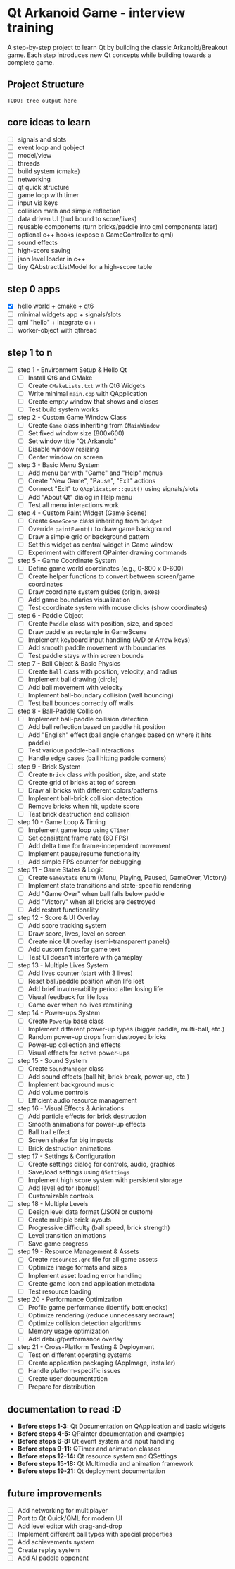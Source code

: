 # Qt Arkanoid Game - interview training

A step-by-step project to learn Qt by building the classic Arkanoid/Breakout game. Each step introduces new Qt concepts while building towards a complete game.

## Project Structure

```text
TODO: tree output here
```

## core ideas to learn

- [ ] signals and slots
- [ ] event loop and qobject
- [ ] model/view
- [ ] threads
- [ ] build system (cmake)
- [ ] networking
- [ ] qt quick structure
- [ ] game loop with timer
- [ ] input via keys
- [ ] collision math and simple reflection
- [ ] data driven UI (hud bound to score/lives)
- [ ] reusable components (turn bricks/paddle into qml components later)
- [ ] optional c++ hooks (expose a GameController to qml)
- [ ] sound effects
- [ ] high-score saving
- [ ] json level loader in c++
- [ ] tiny QAbstractListModel for a high-score table

## step 0 apps

- [x] hello world + cmake + qt6
- [ ] minimal widgets app + signals/slots
- [ ] qml "hello" + integrate c++
- [ ] worker-object with qthread

## step 1 to n

- [ ] step 1 - Environment Setup & Hello Qt
  - [ ] Install Qt6 and CMake
  - [ ] Create `CMakeLists.txt` with Qt6 Widgets
  - [ ] Write minimal `main.cpp` with QApplication
  - [ ] Create empty window that shows and closes
  - [ ] Test build system works
- [ ] step 2 - Custom Game Window Class
  - [ ] Create `Game` class inheriting from `QMainWindow`
  - [ ] Set fixed window size (800x600)
  - [ ] Set window title "Qt Arkanoid"
  - [ ] Disable window resizing
  - [ ] Center window on screen
- [ ] step 3 - Basic Menu System
  - [ ] Add menu bar with "Game" and "Help" menus
  - [ ] Create "New Game", "Pause", "Exit" actions
  - [ ] Connect "Exit" to `QApplication::quit()` using signals/slots
  - [ ] Add "About Qt" dialog in Help menu
  - [ ] Test all menu interactions work
- [ ] step 4 - Custom Paint Widget (Game Scene)
  - [ ] Create `GameScene` class inheriting from `QWidget`
  - [ ] Override `paintEvent()` to draw game background
  - [ ] Draw a simple grid or background pattern
  - [ ] Set this widget as central widget in Game window
  - [ ] Experiment with different QPainter drawing commands
- [ ] step 5 - Game Coordinate System
  - [ ] Define game world coordinates (e.g., 0-800 x 0-600)
  - [ ] Create helper functions to convert between screen/game coordinates
  - [ ] Draw coordinate system guides (origin, axes)
  - [ ] Add game boundaries visualization
  - [ ] Test coordinate system with mouse clicks (show coordinates)
- [ ] step 6 - Paddle Object
  - [ ] Create `Paddle` class with position, size, and speed
  - [ ] Draw paddle as rectangle in GameScene
  - [ ] Implement keyboard input handling (A/D or Arrow keys)
  - [ ] Add smooth paddle movement with boundaries
  - [ ] Test paddle stays within screen bounds
- [ ] step 7 - Ball Object & Basic Physics
  - [ ] Create `Ball` class with position, velocity, and radius
  - [ ] Implement ball drawing (circle)
  - [ ] Add ball movement with velocity
  - [ ] Implement ball-boundary collision (wall bouncing)
  - [ ] Test ball bounces correctly off walls
- [ ] step 8 - Ball-Paddle Collision
  - [ ] Implement ball-paddle collision detection
  - [ ] Add ball reflection based on paddle hit position
  - [ ] Add "English" effect (ball angle changes based on where it hits paddle)
  - [ ] Test various paddle-ball interactions
  - [ ] Handle edge cases (ball hitting paddle corners)
- [ ] step 9 - Brick System
  - [ ] Create `Brick` class with position, size, and state
  - [ ] Create grid of bricks at top of screen
  - [ ] Draw all bricks with different colors/patterns
  - [ ] Implement ball-brick collision detection
  - [ ] Remove bricks when hit, update score
  - [ ] Test brick destruction and collision
- [ ] step 10 - Game Loop & Timing
  - [ ] Implement game loop using `QTimer`
  - [ ] Set consistent frame rate (60 FPS)
  - [ ] Add delta time for frame-independent movement
  - [ ] Implement pause/resume functionality
  - [ ] Add simple FPS counter for debugging
- [ ] step 11 - Game States & Logic
  - [ ] Create `GameState` enum (Menu, Playing, Paused, GameOver, Victory)
  - [ ] Implement state transitions and state-specific rendering
  - [ ] Add "Game Over" when ball falls below paddle
  - [ ] Add "Victory" when all bricks are destroyed
  - [ ] Add restart functionality
- [ ] step 12 - Score & UI Overlay
  - [ ] Add score tracking system
  - [ ] Draw score, lives, level on screen
  - [ ] Create nice UI overlay (semi-transparent panels)
  - [ ] Add custom fonts for game text
  - [ ] Test UI doesn't interfere with gameplay
- [ ] step 13 - Multiple Lives System
  - [ ] Add lives counter (start with 3 lives)
  - [ ] Reset ball/paddle position when life lost
  - [ ] Add brief invulnerability period after losing life
  - [ ] Visual feedback for life loss
  - [ ] Game over when no lives remaining
- [ ] step 14 - Power-ups System
  - [ ] Create `PowerUp` base class
  - [ ] Implement different power-up types (bigger paddle, multi-ball, etc.)
  - [ ] Random power-up drops from destroyed bricks
  - [ ] Power-up collection and effects
  - [ ] Visual effects for active power-ups
- [ ] step 15 - Sound System
  - [ ] Create `SoundManager` class
  - [ ] Add sound effects (ball hit, brick break, power-up, etc.)
  - [ ] Implement background music
  - [ ] Add volume controls
  - [ ] Efficient audio resource management
- [ ] step 16 - Visual Effects & Animations
  - [ ] Add particle effects for brick destruction
  - [ ] Smooth animations for power-up effects
  - [ ] Ball trail effect
  - [ ] Screen shake for big impacts
  - [ ] Brick destruction animations
- [ ] step 17 - Settings & Configuration
  - [ ] Create settings dialog for controls, audio, graphics
  - [ ] Save/load settings using `QSettings`
  - [ ] Implement high score system with persistent storage
  - [ ] Add level editor (bonus!)
  - [ ] Customizable controls
- [ ] step 18 - Multiple Levels
  - [ ] Design level data format (JSON or custom)
  - [ ] Create multiple brick layouts
  - [ ] Progressive difficulty (ball speed, brick strength)
  - [ ] Level transition animations
  - [ ] Save game progress
- [ ] step 19 - Resource Management & Assets
  - [ ] Create `resources.qrc` file for all game assets
  - [ ] Optimize image formats and sizes
  - [ ] Implement asset loading error handling
  - [ ] Create game icon and application metadata
  - [ ] Test resource loading
- [ ] step 20 - Performance Optimization
  - [ ] Profile game performance (identify bottlenecks)
  - [ ] Optimize rendering (reduce unnecessary redraws)
  - [ ] Optimize collision detection algorithms
  - [ ] Memory usage optimization
  - [ ] Add debug/performance overlay
- [ ] step 21 - Cross-Platform Testing & Deployment
  - [ ] Test on different operating systems
  - [ ] Create application packaging (AppImage, installer)
  - [ ] Handle platform-specific issues
  - [ ] Create user documentation
  - [ ] Prepare for distribution

## documentation to read :D

- **Before steps 1-3:** Qt Documentation on QApplication and basic widgets
- **Before steps 4-5:** QPainter documentation and examples
- **Before steps 6-8:** Qt event system and input handling
- **Before steps 9-11:** QTimer and animation classes
- **Before steps 12-14:** Qt resource system and QSettings
- **Before steps 15-18:** Qt Multimedia and animation framework
- **Before steps 19-21:** Qt deployment documentation

## future improvements

- [ ] Add networking for multiplayer
- [ ] Port to Qt Quick/QML for modern UI
- [ ] Add level editor with drag-and-drop
- [ ] Implement different ball types with special properties
- [ ] Add achievements system
- [ ] Create replay system
- [ ] Add AI paddle opponent
